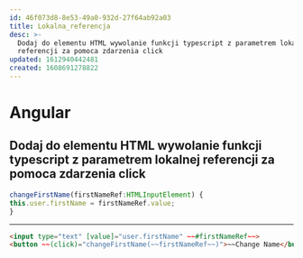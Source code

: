 ```yaml
---
id: 46f073d8-8e53-49a0-932d-27f64ab92a03
title: Lokalna_referencja
desc: >-
  Dodaj do elementu HTML wywolanie funkcji typescript z parametrem lokalnej
  referencji za pomoca zdarzenia click
updated: 1612940442481
created: 1608691278822
---
```


# Angular

## Dodaj do elementu HTML wywolanie funkcji typescript z parametrem lokalnej referencji za pomoca zdarzenia click

```ts
changeFirstName(firstNameRef:HTMLInputElement) {
this.user.firstName = firstNameRef.value;
}
```
* * *
```html
<input type="text" [value]="user.firstName" ~~#firstNameRef~~>
<button ~~(click)="changeFirstName(~~firstNameRef~~)">~~Change Name</button>
```

